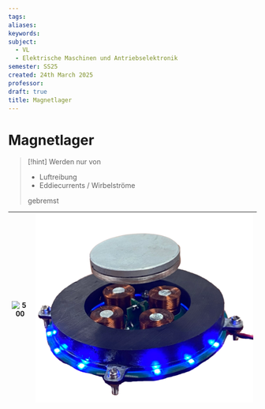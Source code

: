 ```yaml
---
tags: 
aliases: 
keywords: 
subject:
  - VL
  - Elektrische Maschinen und Antriebselektronik
semester: SS25
created: 24th March 2025
professor:
draft: true
title: Magnetlager
---
```


# Magnetlager

> [!hint] Werden nur von
> - Luftreibung
> - Eddiecurrents / Wirbelströme
> 
> gebremst

| ![500](assets/Magnetlager2.png) | ![500](assets/Magnetlager1.png) |
| ------------------------------- | ------------------------------- |